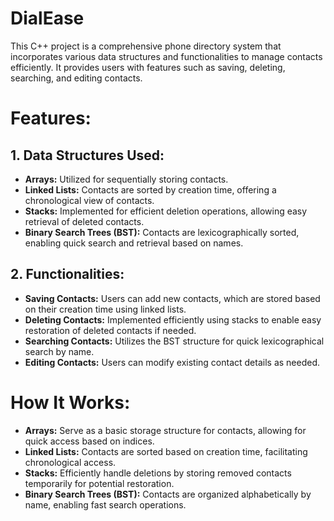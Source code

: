 # DialEase

This C++ project is a comprehensive phone directory system that incorporates various data structures and functionalities to manage contacts efficiently. It provides users with features such as saving, deleting, searching, and editing contacts.

# Features:
## 1. Data Structures Used:
- **Arrays:** Utilized for sequentially storing contacts.
- **Linked Lists:** Contacts are sorted by creation time, offering a chronological view of contacts.
- **Stacks:** Implemented for efficient deletion operations, allowing easy retrieval of deleted contacts.
- **Binary Search Trees (BST):** Contacts are lexicographically sorted, enabling quick search and retrieval based on names.
## 2. Functionalities:
- **Saving Contacts:** Users can add new contacts, which are stored based on their creation time using linked lists.
- **Deleting Contacts:** Implemented efficiently using stacks to enable easy restoration of deleted contacts if needed.
- **Searching Contacts:** Utilizes the BST structure for quick lexicographical search by name.
- **Editing Contacts:** Users can modify existing contact details as needed.
# How It Works:
- **Arrays:** Serve as a basic storage structure for contacts, allowing for quick access based on indices.
- **Linked Lists:** Contacts are sorted based on creation time, facilitating chronological access.
- **Stacks:** Efficiently handle deletions by storing removed contacts temporarily for potential restoration.
- **Binary Search Trees (BST):** Contacts are organized alphabetically by name, enabling fast search operations.
